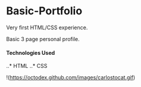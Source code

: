 # Basic-Portfolio
Very first HTML/CSS experience.

Basic 3 page personal profile.

#### Technologies Used
..* HTML
..* CSS


!(https://octodex.github.com/images/carlostocat.gif)